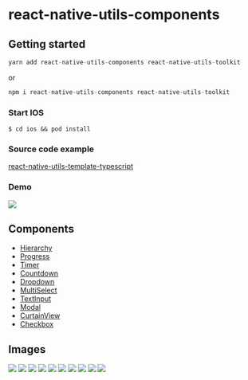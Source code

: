 # react-native-utils-components

## Getting started
```js
yarn add react-native-utils-components react-native-utils-toolkit
```
or

```js
npm i react-native-utils-components react-native-utils-toolkit
```

### Start IOS
`$ cd ios && pod install`

### Source code example
[react-native-utils-template-typescript](https://github.com/hoaphantn7604/react-native-utils-template-typescript)
 
### Demo
![](https://github.com/hoaphantn7604/file-upload/blob/master/document/component/demo.gif)

## Components
- [Hierarchy](documents/Hierarchy.md)
- [Progress](documents/Progress.md)
- [Timer](documents/Timer.md)
- [Countdown](documents/Countdown.md)
- [Dropdown](documents/Dropdown.md)
- [MultiSelect](documents/MultiSelect.md)
- [TextInput](documents/TextInput.md)
- [Modal](documents/Modal.md)
- [CurtainView](documents/CurtainView.md)
- [Checkbox](documents/Checkbox.md)

## Images
![](https://github.com/hoaphantn7604/file-upload/blob/master/document/component/hierarchy.png)
![](https://github.com/hoaphantn7604/file-upload/blob/master/document/component/progress.png)
![](https://github.com/hoaphantn7604/file-upload/blob/master/document/component/timer.png)
![](https://github.com/hoaphantn7604/file-upload/blob/master/document/component/countdown.png)
![](https://github.com/hoaphantn7604/file-upload/blob/master/document/component/dropdown.png)
![](https://github.com/hoaphantn7604/file-upload/blob/master/document/component/multiselect.png)
![](https://github.com/hoaphantn7604/file-upload/blob/master/document/component/textinput.png)
![](https://github.com/hoaphantn7604/file-upload/blob/master/document/component/modal.png)
![](https://github.com/hoaphantn7604/file-upload/blob/master/document/component/curtainview.png)
![](https://github.com/hoaphantn7604/file-upload/blob/master/document/component/checkbox.png)
